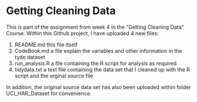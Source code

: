 # Getting Cleaning Data

This is part of the assignment from week 4 in the "Getting Cleaning Data" Course. 
Within this Github project, I have uploaded 4 new files: 

1. README.md this file itself
2. CodeBook.md a file explain the variables and other information in the tyde dataset
3. run_analysis.R a file containing the R script for analysis as required
4. tidydata.txt a text file containing the data set that I cleaned up with the R script and the orginal source file

In addition, the original source data set has also been uploaded within folder UCI_HAR_Dataset for convenience. 

